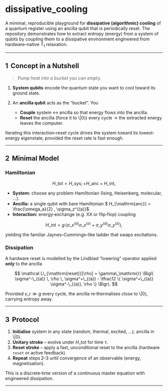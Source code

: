 # dissipative\_cooling

A minimal, reproducible playground for **dissipative (algorithmic) cooling** of a quantum register using an ancilla qubit that is periodically reset.  The repository demonstrates how to extract entropy (energy) from a system of qubits by coupling them to a dissipative environment engineered from hardware–native $T_1$ relaxation.

---

## 1  Concept in a Nutshell

> *Pump heat into a bucket you can empty.*

1. **System qubits** encode the quantum state you want to cool toward its ground state.
2. An **ancilla qubit** acts as the “bucket”.  You

   * **Couple** system ↔ ancilla so that energy flows *into* the ancilla.
   * **Reset** the ancilla (force it to \\|0⟩) every cycle → the extracted energy leaves the computer.

Iterating this interaction–reset cycle drives the system toward its lowest-energy eigenstate, provided the reset rate is fast enough.

---

## 2  Minimal Model

### Hamiltonian

$$
H\_{\mathrm{tot}} = H\_{\mathrm{sys}}; +  H\_{\mathrm{anc}}  +  H\_{\mathrm{int}},
$$

* **System:** choose any problem Hamiltonian (Ising, Heisenberg, molecular, …).
* **Ancilla:** a single qubit with bare Hamiltonian $ H\_{\mathrm{anc}} = \frac{\omega\_a}{2} \, \sigma\_z^{(a)}$.
* **Interaction:** energy‑exchange (e.g. XX or flip‑flop) coupling

$$
H\_{\mathrm{int}} = g \, \bigl( \sigma\_x^{(a)} \sigma\_x^{(s)} + \sigma\_y^{(a)} \sigma\_y^{(s)} \bigr),
$$

yielding the familiar Jaynes–Cummings–like ladder that swaps excitations.

### Dissipation

A hardware reset is modelled by the Lindblad “lowering” operator applied **only** to the ancilla

$$
\mathcal L\_{\mathrm{reset}}[\rho] = \gamma\_\mathrm{r} \Bigl( \sigma^-\_{(a)} \, \rho \, \sigma^+\_{(a)}  -  \tfrac12 \{ \sigma^+\_{(a)} \sigma^-\_{(a)}, \rho \} \Bigr).
$$

Provided $\gamma\_\mathrm{r} \gg g$ every cycle, the ancilla re‑thermalises close to \\|0⟩, carrying entropy away.

---

## 3  Protocol

1. **Initialise** system in any state (random, thermal, excited, …); ancilla in \\|0⟩.
2. **Unitary stroke** – evolve under $H\_{\mathrm{tot}}$ for time $\tau$.
3. **Reset stroke** – apply a fast, unconditional reset to the ancilla (hardware `reset` or active feedback).
4. **Repeat** steps 2–3 until convergence of an observable (energy, magnetisation).

This is a discrete‑time version of a continuous master equation with engineered dissipation.

---

